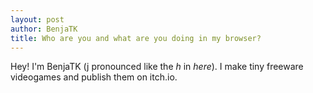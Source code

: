 ```yaml
---
layout: post
author: BenjaTK
title: Who are you and what are you doing in my browser?
---
```


Hey! I'm BenjaTK (j pronounced like the _h_ in _here_). I make tiny freeware videogames and publish them on itch.io. 
